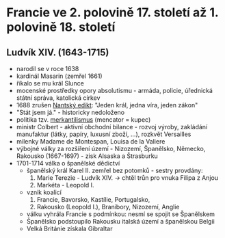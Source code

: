 # Francie ve 2. polovině 17. století až 1. polovině 18. století

## Ludvík XIV. (1643-1715)
  - narodil se v roce 1638
  - kardinál Masarin (zemřel 1661)
  - říkalo se mu král Slunce
  - mocenské prostředky opory absolutismu - armáda, policie, úřednická státní správa, katolická církev
  - 1688 zrušen [Nantský edikt](https://cs.wikipedia.org/wiki/Edikt_nantsk%C3%BD): "Jeden král, jedna víra, jeden zákon"
  - "Stát jsem já." - historicky nedoloženo
  - politika tzv. [merkantilismus](https://cs.wikipedia.org/wiki/Merkantilismus) (mencator = kupec)
  - ministr Colbert - aktivní obchodní bilance - rozvoj výroby, zakládání manufaktur (látky, papíry, luxusní zboží, ...), rozkvět Versailles
  - milenky Madame de Montespan, Louisa de la Valiere
  - výbojné války za rozšíření území - Nizozemí, Španělsko, Německo, Rakousko (1667-1697) - zisk Alsaska a Štrasburku
  - 1701-1714 válka o španělské dědictví
    - španělský král Karel II. zemřel bez potomků - sestry provdány:
      1. Marie Terezie - Ludvík XIV. -> chtěl trůn pro vnuka Filipa z Anjou
      2. Markéta - Leopold I.
    - vznik koalicí
      1. Francie, Bavorsko, Kastílie, Portugalsko, 
      2. Rakousko (Leopold I.), Branibory, Nizozemí, Anglie
    - válku vyhrála Francie s podmínkou: nesmí se spojit se Španělskem
    - Španělsko podstoupilo Rakousku italská území a španělskou Belgii
    - Velká Británie získala Gibraltar
